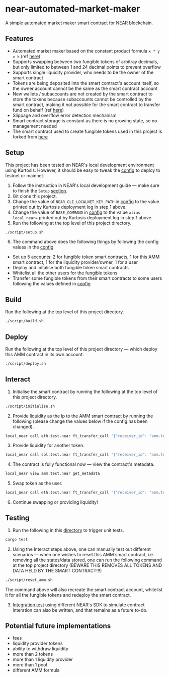 # near-automated-market-maker

A simple automated market maker smart contract for NEAR blockchain.

## Features

- Automated market maker based on the constant product formula `x * y = k` (ref [here](https://jeiwan.net/posts/programming-defi-uniswap-1/))
- Supports swapping between two fungible tokens of arbitray decimals, but only limited to between 1 and 24 decimal points to prevent overflow
- Supports single liquidity provider, who needs to be the owner of the smart contract
- Tokens are being deposited into the smart contract's account itself, so the owner account cannot be the same as the smart contract account
- New wallets / subaccounts are not created by the smart contract to store the tokens because subaccounts cannot be controlled by the smart contract, making it not possible for the smart contract to transfer fund on behalf (ref [here](https://docs.near.org/develop/contracts/actions#create-a-sub-account))
- Slippage and overflow error detection mechanism
- Smart contract storage is constant as there is no growing state, so no management needed
- The smart contract used to create fungible tokens used in this project is forked from [here](https://github.com/near-examples/FT)

## Setup

This project has been tested on NEAR's local development environment using Kurtosis. However, it should be easy to tweak the [config](./script/var.conf) to deploy to testnet or mainnet.

1. Follow the instruction in NEAR's local development guide — make sure to finish the `Setup` [section](https://docs.near.org/develop/testing/kurtosis-localnet#testing).
2. Git clone this project.
3. Change the value of `NEAR_CLI_LOCALNET_KEY_PATH` in [config](./script/var.conf) to the value printed out by Kurtosis deployment log in step 1 above.
4. Change the value of `BASE_COMMAND` in [config](./script/var.conf) to the value `alias local_near=` printed out by Kurtosis deployment log in step 1 above.
5. Run the following at the top level of this project directory.

```bash
./script/setup.sh
```

6. The command above does the following things by following the config values in the [config](./script/var.conf)

- Set up 5 accounts: 2 for fungible token smart contracts, 1 for this AMM smart contract, 1 for the liquidity provider/owner, 1 for a user
- Deploy and initalise both fungible token smart contracts
- Whitelist all the other users for the fungible tokens
- Transfer some fungible tokens from their smart contracts to some users following the values defined in [config](./script/var.conf)

## Build

Run the following at the top level of this project directory.

```bash
./script/build.sh
```

## Deploy

Run the following at the top level of this project directory — which deploy this AMM contract in its own account.

```bash
./script/deploy.sh
```

## Interact

1. Initialise the smart contract by running the following at the top level of this project directory.

```bash
./script/initialise.sh
```

2. Provide liquidity as the lp to the AMM smart contract by running the following (please change the values below if the config has been changed).

```bash
local_near call eth.test.near ft_transfer_call '{"receiver_id": "amm.test.near", "amount": "10000000000", "msg": "lp_deposit"}' --gas "300000000000000" --accountId lp.test.near --depositYocto 1
```

3. Provide liquidity for another token.

```bash
local_near call sol.test.near ft_transfer_call '{"receiver_id": "amm.test.near", "amount": "100000000", "msg": "lp_deposit"}' --gas "300000000000000" --accountId lp.test.near --depositYocto 1
```

4. The contract is fully functional now — view the contract's metadata.

```bash
local_near view amm.test.near get_metadata
```

5. Swap token as the user.

```bash
local_near call eth.test.near ft_transfer_call '{"receiver_id": "amm.test.near", "amount": "100000000", "msg": "swap"}' --gas "300000000000000" --accountId user.test.near --depositYocto 1
```

6. Continue swapping or providing liquidity!

## Testing

1. Run the following in this [directory](./contract/) to trigger unit tests.

```bash
cargo test
```

2. Using the Interact steps above, one can manually test out different scenarios — when one wishes to reset this AMM smart contract, i.e. removing all the states/data stored, one can run the following command at the top project directory (BEWARE THIS REMOVES ALL TOKENS AND DATA HELD BY THE SMART CONTRACT!!!)

```bash
./script/reset_amm.sh
```

The command above will also recreate the smart contract account, whitelist it for all the fungible tokens and redeploy the smart contract.

3. [Integration test](https://docs.near.org/sdk/rust/testing/integration-tests) using different NEAR's SDK to simulate contract interation can also be written, and that remains as a future to-do.

## Potential future implementations

- fees
- liquidity provider tokens
- ability to withdraw liquidity
- more than 2 tokens
- more than 1 liquidity provider
- more than 1 pool
- different AMM formula

